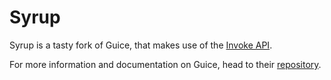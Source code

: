 Syrup 
====

Syrup is a tasty fork of Guice, that makes use of the [Invoke API](https://docs.oracle.com/javase/8/docs/api/java/lang/invoke/package-summary.html). 

For more information and documentation on Guice, head to their [repository](https://github.com/google/guice).
